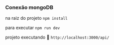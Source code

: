 ### Conexão mongoDB

na raiz do projeto `npm install`

para executar `npm run dev`

projeto executando :link: `http://localhost:3000/api/`

